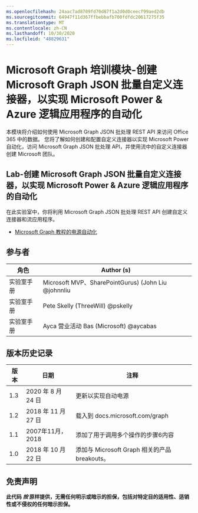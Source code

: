 ```yaml
---
ms.openlocfilehash: 24aac7ad8709fd70d87f1a2d0d0ceecf99aed2db
ms.sourcegitcommit: 64947f11d367ffbebbafb700fdfdc20617275f35
ms.translationtype: MT
ms.contentlocale: zh-CN
ms.lasthandoff: 10/30/2020
ms.locfileid: "48829631"
---
```

# <a name="microsoft-graph-training-module---create-a-microsoft-graph-json-batch-custom-connector-for-microsoft-power-automate--azure-logic-apps"></a>Microsoft Graph 培训模块-创建 Microsoft Graph JSON 批量自定义连接器，以实现 Microsoft Power & Azure 逻辑应用程序的自动化

本模块将介绍如何使用 Microsoft Graph JSON 批处理 REST API 来访问 Office 365 中的数据。 您将了解如何创建和配置自定义连接器以实现 Microsoft Power 自动化，访问 Microsoft Graph JSON 批处理 API，并使用流中的自定义连接器创建 Microsoft 团队。

## <a name="lab---create-a-microsoft-graph-json-batch-custom-connector-for-microsoft-power-automate--azure-logic-apps"></a>Lab-创建 Microsoft Graph JSON 批量自定义连接器，以实现 Microsoft Power & Azure 逻辑应用程序的自动化

在此实验室中，你将利用 Microsoft Graph JSON 批处理 REST API 创建自定义连接器和流应用程序。

- [Microsoft Graph 教程的电源自动化](https://docs.microsoft.com/graph/tutorials/powerautomate)

## <a name="contributors"></a>参与者

| 角色       | Author (s)                                             |
|-------------|------------------------------------------------------|
| 实验室手册 | Microsoft MVP、SharePointGurus)  (John Liu @johnnliu  |
| 实验室手册 | Pete Skelly (ThreeWill) @pskelly                     |
| 实验室手册 | Ayca 营业活动 Bas (Microsoft) @aycabas                        |

## <a name="version-history"></a>版本历史记录

| 版本 | 日期              | 注释                                             |
|---------|-------------------|------------------------------------------------------|
| 1.3     | 2020 年 8 月 24 日   | 更新以实现自动电源                            |
| 1.2     | 2018 年 11 月 27 日 | 载入到 docs.microsoft.com/graph                |
| 1.1     | 2007年11月，2018 | 添加了用于调用多个操作的步骤6内容 |
| 1.0     | 2018 年 10 月 22 日  | 添加与 Microsoft Graph 相关的产品 breakouts。       |

## <a name="disclaimer"></a>免责声明

**此代码 *按* 原样提供，无需任何明示或暗示的担保，包括对特定目的适用性、适销性或不侵权的任何暗示担保。**
